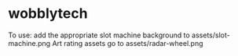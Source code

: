 # wobblytech
To use: add the appropriate slot machine background to assets/slot-machine.png
Art rating assets go to assets/radar-wheel.png
